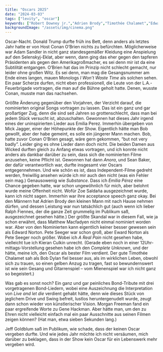 ```yaml
---
title: "Oscars 2025"
date: "2024-03-03"
tags: ["levity", "oscar"]
keywords: ["Robert Downey jr.","Adrien Brody","Timothée Chalamet","Edward Norton","Sean Baker","Conan O’Brien","Zoe Saldaña","Selenskyj"]
backgroundImage: "/assets/img/cinema.png"
---
```

Oscar-Nacht. Donald Trump durfte früh ins Bett, denn anders als letztes Jahr hatte er von Host Conan O’Brien nichts zu befürchten. Möglicherweise war Adam Sandler in nicht ganz standesgemäßer Kleidung eine Anspielung auf den Selenskyj-Eklat, aber wenn, dann ging das eher gegen den tapferen Präsidenten als gegen den Amerikagroßmacher, es sei denn mir ist da eine Subtilität entgangen. O’Brien hat das im Prinzip nicht schlecht gemacht, nur leider ohne großen Witz. Es sei denn, man mag die Gesangsnummer am Ende eines langen, mauen Monologs *I Won’t Waste Time* als solchen sehen. Ein paar Scherze durfen, nicht eben professionell, die Leute von der L.A.-Feuerbrigade vortragen, die man auf die Bühne geholt hatte. Denen, wusste Conan, musste man das nachsehen. 

Größte Änderung gegenüber den Vorjahren, der Verzicht darauf, die nominierten original Songs vortragen zu lassen. Das ist ein ganz und gar großartiger Zug, denn die sind seit Jahren so grottenschlecht, dass man bei jedem Stück versucht ist, abzuschalten. Gewonnen hat dieses Jahr irgend eines der uninspirierten Lieder aus Emilia Perez. Immerhin übergeben von Mick Jagger, einer der Höhepunkte der Show. Eigentlich hätte man Bob gewollt, aber der habe gemeint, es solle ein jüngerer Mann machen. Bob, hatte zuvor Conan O’Brien gesagt, wäre gern gekommen, “but not very badly”. Leider ging es ohne Lieder dann doch nicht. Die beiden Damen aus Wicked durften gleich zu Anfang etwas vortragen, und ich konnte nicht anders als dankbar darüber zu sein, dass sich die nominierten Filme anzusehen, keine Pflicht ist. Gewonnen hat dann *Anora*, und Sean Baker, der dafür verantwortlich war, durfte insgesamt vier Oscars entgegennehmen. Und wie schön es ist, dass Independent-Filme gedreht werden, freiwillig ansehen würde ich mir auch den nicht (was ein Fehler sein mag.) Genausowenig wie *Substance*. Dass ich *Emilia Pérez* eine Chance gegeben hatte, war schon ungewöhnlich für mich, aber belohnt wurde meine Offenheit nicht. Wofür Zoe Saldaña ausgezeichnet wurde, kann ich nicht sagen. Immerhin war ihre acceptance speech ganz okay. Bei den Männern hat Adrien Brody den kleinen Mann mit nach Hause nehmen dürfen, und dessen Leistung war nun tatsächlich gut (auch wenn ich lieber Ralph Fiennes, der die ganze Zeit grummelig im Publikum saß, ausgezeichnet gesehen hätte.) Der größte Skandal war in diesem Fall, wie ja schon erwähnt, dass Matthew Macfadyen nicht einmal nominiert worden war. Aber von den Nominierten kann eigentlich keiner besser gewesen sein als Edward Norton. Pete Seeger war schon groß, aber Eward Norton als Pete Seeger noch größer. Wobei ich *A Real Pain* nicht gesehen habe, vielleicht tue ich Kieran Culkin unrecht. (Gerade eben noch in einer 12Uhr-mittags-Vorstellung gesehen habe ich den *Complete Unknown*, und der hätte, meine ich, den Oscar als bester Film verdient. Der gute Timothée Chalamet sah als Bob Dylan fiel besser aus, als im wirklichen Leben, obwohl sich zu trauen, so einen gelben Anzug zu tragen, fast so bewundernswert ist wie sein Gesang und Gitarrenspiel – vom Mienenspiel war ich nicht ganz so begeistert.)

Was gab es sonst noch? Ein ganz und gar peinliches Bond-Tribute mit drei vorgetragenen Bond-Liedern, wobei eine Auszeichnung die Interpretation von *Live and let die* verdient gehabt hätte, denn wie dieses Stück von jeglichem Drive und Swing befreit, lustlos heruntergenudelt wurde, zeugt dann schon wieder von künstlerischer Vision. Morgan Freeman fand ein paar ergreifende Worte zu Gene Hackman. Aber hätte man, um den zu Ehren nicht vielleicht einfach mal ein paar Ausschnitte aus seinen Filmen zeigen können? (Hat man, etwa sieben Sekunden lang.)

Jeff Goldblum saß im Publikum, wie schade, dass der keinen Oscar vergeben durfte. Und wie jedes Jahr möchte ich nicht versäumen, mich darüber zu beklagen, dass in der Show kein Oscar für ein Lebenswerk mehr vergeben wird.
